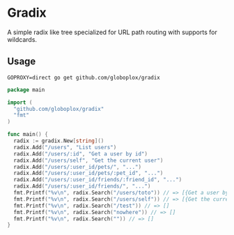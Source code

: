 # Gradix

A simple radix like tree specialized for URL path routing with supports for wildcards.  

## Usage

`GOPROXY=direct go get github.com/globoplox/gradix`

```go
package main

import (
  "github.com/globoplox/gradix"
  "fmt"
)

func main() {
  radix := gradix.New[string]()
  radix.Add("/users", "List users")
  radix.Add("/users/:id", "Get a user by id")
  radix.Add("/users/self", "Get the current user")
  radix.Add("/users/:user_id/pets/", "...")
  radix.Add("/users/:user_id/pets/:pet_id", "...")
  radix.Add("/users/:user_id/friends/:friend_id", "...")
  radix.Add("/users/:user_id/friends/", "...")
  fmt.Printf("%v\n", radix.Search("/users/toto")) // => [{Get a user by id map[id:toto]}]
  fmt.Printf("%v\n", radix.Search("/users/self")) // => [{Get the current user map[]} {Get a user by id map[id:self]}]
  fmt.Printf("%v\n", radix.Search("/test")) // => []
  fmt.Printf("%v\n", radix.Search("nowhere")) // => []
  fmt.Printf("%v\n", radix.Search("")) // => []
}

```

